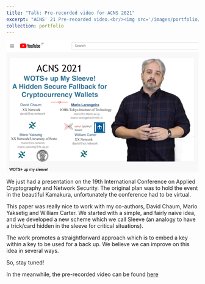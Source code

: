 ```yaml
---
title: "Talk: Pre-recorded video for ACNS 2021"
excerpt: "ACNS' 21 Pre-recorded video.<br/><img src='/images/portfolio/2021-06-21/ACNS2021.png'>"
collection: portfolio
---
```


![](/images/portfolio/2021-06-21/ACNS2021.png)

We just had a presentation on the 19th International Conference on Applied Cryptography and Network Security. The original plan was to hold the event in the beautiful Kamakura, unfortunately the conference had to be virtual. 

This paper was really nice to work with my co-authors, David Chaum, Mario Yaksetig and William Carter.  We started with a simple, and fairly naive idea, and we developed a new scheme which we call Sleeve (an analogy to have a trick/card hidden in the sleeve for critical situations). 

The work promotes a straightforward approach which is to embed a key within a key to be used for a back up.  We believe we can improve on this idea in several ways. 

So, stay tuned!
 

In the meanwhile, the pre-recorded video can be found [here](https://www.youtube.com/watch?v=lwNv_AQgQrY) 

